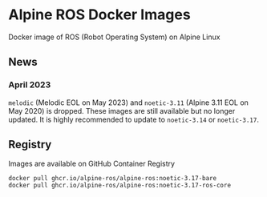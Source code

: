 # Alpine ROS Docker Images
Docker image of ROS (Robot Operating System) on Alpine Linux

## News

### April 2023
`melodic` (Melodic EOL on May 2023) and `noetic-3.11` (Alpine 3.11 EOL on May 2020) is dropped.
These images are still available but no longer updated. It is highly recommended to update to `noetic-3.14` or `noetic-3.17`.

## Registry
Images are available on GitHub Container Registry
```
docker pull ghcr.io/alpine-ros/alpine-ros:noetic-3.17-bare
docker pull ghcr.io/alpine-ros/alpine-ros:noetic-3.17-ros-core
```
